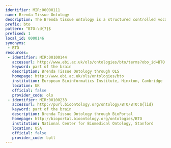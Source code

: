 ```yaml
---
identifier: MIR:00000111
name: Brenda Tissue Ontology
description: The Brenda tissue ontology is a structured controlled vocabulary eastablished to identify the source of an enzyme cited in the Brenda enzyme database. It comprises terms of tissues, cell lines, cell types and cell cultures from uni- and multicellular organisms.
prefix: bto
pattern: ^BTO:\d{7}$
prefixed: 1
local_id: 0000146
synonyms:
 - BTO
resources:
 - identifier: MIR:00100144
   accessurl: http://www.ebi.ac.uk/ols/ontologies/bto/terms?obo_id=BTO:${lid}
   keyword: part of the brain
   description: Brenda Tissue Ontology through OLS
   homepage: http://www.ebi.ac.uk/ols/ontologies/bto
   institution: European Bioinformatics Institute, Hinxton, Cambridge
   location: UK
   official: false
   provider_code: ols
 - identifier: MIR:00100233
   accessurl: http://purl.bioontology.org/ontology/BTO/BTO:${lid}
   keyword: part of the brain
   description: Brenda Tissue Ontology through BioPortal
   homepage: http://bioportal.bioontology.org/ontologies/BTO
   institution: National Center for Biomedical Ontology, Stanford
   location: USA
   official: false
   provider_code: bptl
---
```

